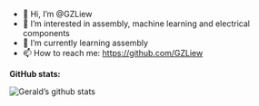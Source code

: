 - 👋 Hi, I’m @GZLiew
- 👀 I’m interested in assembly, machine learning and electrical components
- 🌱 I’m currently learning assembly
- 📫 How to reach me:
 https://github.com/GZLiew
 
 **GitHub stats:**

![Gerald’s github stats](https://github-readme-stats.vercel.app/api?username=gzliew&count_private=true&show_icons=true&hide_title=true&hide_border=true&include_all_commits=true&theme=dark)

<!---
GZLiew/GZLiew is a ✨ special ✨ repository because its `README.md` (this file) appears on your GitHub profile.
You can click the Preview link to take a look at your changes.
--->
